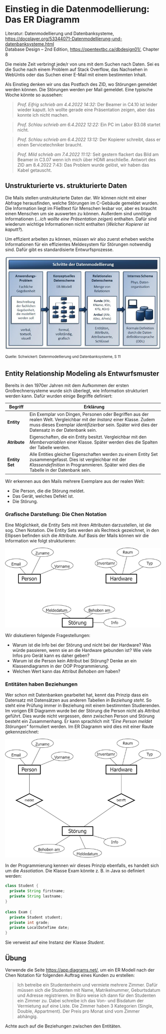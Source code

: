# Einstieg in die Datenmodellierung: Das ER Diagramm

Literatur: Datenmodellierung und Datenbanksysteme, https://docplayer.org/53344071-Datenmodellierung-und-datenbanksysteme.html  
Database Design – 2nd Edition, https://opentextbc.ca/dbdesign01/, Chapter 8

Die meiste Zeit verbringt jede/r von uns mit dem Suchen nach Daten. Sei es die Suche nach einem
Problem auf Stack Overflow, das Nachsehen in WebUntis oder das Suchen einer E-Mail mit einem
bestimmten Inhalt.

Als Einstieg denken wir uns das Postfach des ZID, wo Störungen gemeldet werden können. Die Störungen
werden per Mail gemeldet. Eine typische Woche könnte so aussehen:

> *Prof. Eifrig schrieb am 4.4.2022 14:32:*
> Der Beamer in C4.10 ist leider wieder kaputt. Ich wollte gerade eine Präsentation zeigen, aber das
> konnte ich nicht machen.

> *Prof. Schlau schrieb am 6.4.2022 12:22:*
> Ein PC im Labor B3.08 startet nicht.

> *Prof. Schlau schrieb am 6.4.2022 13:12:*
> Der Kopierer schreibt, dass er einen Servicetechniker braucht.


> *Prof. Mild schrieb am 7.4.2022 11:12:*
> Seit gestern flackert das Bild am Beamer in C3.07 wenn ich mich über HDMI anschließe.
> Antwort des ZID am 8.4.2022 7:43:
> Das Problem wurde gelöst, wir haben das Kabel getauscht.

## Unstrukturierte vs. strukturierte Daten

Die Mails stellen unstrukturierte Daten dar. Wir können nicht mit einer Abfrage herausfinden, welche
Störungen im C-Gebäude gemeldet wurden. Die Information liegt im Fließtext für Menschen lesbar
vor, aber es braucht einen Menschen um sie auswerten zu können. Außerdem sind unnötige Informationen
(*...ich wollte eine Präsentation zeigen*) enthalten. Dafür sind wiederum wichtige Informationen nicht
enthalten (*Welcher Kopierer ist kaputt?*).

Um effizient arbeiten zu können, müssen wir also zuerst erheben welche Informationen für ein
effizientes Meldesystem für Störungen notwendig sind. Dafür gibt es standardisierte Entwurfsprozesse.

![](schritte_der_datenmodellierung.jpg)

<sup>Quelle: Schwickert: Datenmodellierung und Datenbanksysteme, S 11</sup>

## Entity Relationship Modeling als Entwurfsmuster

Bereits in den 1970er Jahren mit dem Aufkommen der ersten Großrechnersysteme wurde sich überlegt,
wie Information strukturiert werden kann. Dafür wurden einige Begriffe definiert:

| **Begriff**      |  **Erklärung**     |
| -------------    | ----- |
| **Entity**       | Ein Exemplar von Dingen, Personen oder Begriffen aus der realen Welt. Vergleichbar mit der *Instanz* einer Klasse. Zudem muss dieses Exemplar *identifizierbar* sein. Später wird dies der Datensatz in der Datenbank sein. |
| **Atribute**     | Eigenschaften, die ein Entity besitzt. Vergleichbar mit den *Membervariablen* einer Klasse. Später werden dies die Spalten der Tabelle werden. |
| **Entity Set**   | Alle Entities gleicher Eigenschaften werden zu einem Entity Set zusammengefasst. Dies ist vergleichbar mit der *Klassendefinition* in Programmieren. Später wird dies die Tabelle in der Datenbank sein. |

Wir erkennen aus den Mails mehrere Exemplare aus der realen Welt:
- Die Person, die die Störung meldet.
- Das Gerät, welches Defekt ist.
- Die Störung.

### Grafische Darstellung: Die Chen Notation

Eine Möglichkeit, die Entity Sets mit ihren Attributen darzustellen, ist die sog. Chen Notation.
Die Entity Sets werden als Rechteck gezeichnet, in den Ellipsen befinden sich die Attribute. Auf
Basis der Mails können wir die Information wie folgt strukturieren:

![](10_Intro_ermodel.png)


Wir diskutieren folgende Fragestellungen:
- Warum ist die Info bei der Störung und nicht bei der Hardware? Was würde passieren, wenn sie
  an die Hardware gebunden ist? Wie viele Infos pro Gerät kann es daher geben?
- Warum ist die Person kein Attribut bei Störung? Denke an ein Klassendiagramm in der OOP Programmierung.
- Welchen Wert kann das Attribut *Behoben am* haben?

### Entitäten haben Beziehungen

Wer schon mit Datenbanken gearbeitet hat, kennt das Prinzip dass ein Datensatz mit Datensätzen
aus anderen Tabellen *in Beziehung steht*. So steht eine Prüfung immer in Beziehung mit einem
bestimmten Studierenden. Im vorigen ER Diagramm wurde bei der Störung die Person nicht als Attribut
geführt. Dies wurde nicht vergessen, denn zwischen Person und Störung besteht ein Zusammenhang.
Er kann sprachlich mit *"Eine Person meldet Störungen"* formuliert werden. Im ER Diagramm
wird dies mit einer Raute gekennzeichnet:

![](10_Intro_ermodel_2.png)

In der Programmierung kennen wir dieses Prinzip ebenfalls, es handelt sich um die *Assotiation*.
Die Klasse Exam könnte z. B. in Java so definiert werden:

```java
class Student {
  private String firstname;
  private String lastname;
}

class Exam {
  private Student student;
  private int grade;
  private LocalDateTime date;
}
```

Sie verweist auf eine Instanz der Klasse *Student*.

## Übung

Verwende die Seite https://app.diagrams.net/, um ein ER Modell nach der Chen Notation für folgenden
Auftrag eines Kunden zu erstellen:

> Ich betreibe ein Studentenheim und vermiete mehrere Zimmer. Dafür müssen sich die Studenten mit
> Name, Matrikelnummer, Geburtsdatum und Adresse registrieren. Im Büro weise ich dann für den Studenten
> ein Zimmer zu. Dabei schreibe ich das Von- und Bisdatum der Vermietung auf eine Liste. Die Zimmer
> haben 3 Kategorien (Single, Double, Appartment). Der Preis pro Monat sind vom Zimmer abhängig.

Achte auch auf die Beziehungen zwischen den Entitäten.

